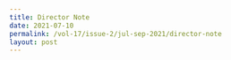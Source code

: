```yaml
---
title: Director Note
date: 2021-07-10
permalink: /vol-17/issue-2/jul-sep-2021/director-note
layout: post
---
```

